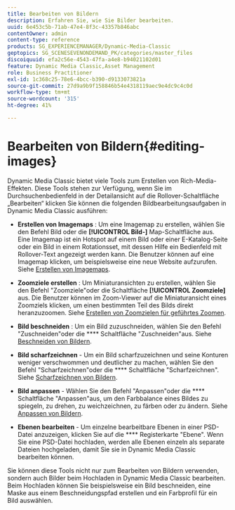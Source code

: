 ```yaml
---
title: Bearbeiten von Bildern
description: Erfahren Sie, wie Sie Bilder bearbeiten.
uuid: 6e453c5b-71ab-47e4-8f3c-43357b846abc
contentOwner: admin
content-type: reference
products: SG_EXPERIENCEMANAGER/Dynamic-Media-Classic
geptopics: SG_SCENESEVENONDEMAND_PK/categories/master_files
discoiquuid: efa2c56e-4543-47fa-a4e8-b94021102d01
feature: Dynamic Media Classic,Asset Management
role: Business Practitioner
exl-id: 1c368c25-78e6-4bcc-b390-d9133073821a
source-git-commit: 27d9a9b9f158846b54e4318119aec9e4dc9c4c0d
workflow-type: tm+mt
source-wordcount: '315'
ht-degree: 41%

---
```


# Bearbeiten von Bildern{#editing-images}

Dynamic Media Classic bietet viele Tools zum Erstellen von Rich-Media-Effekten. Diese Tools stehen zur Verfügung, wenn Sie im Durchsuchenbedienfeld in der Detailansicht auf die Rollover-Schaltfläche „Bearbeiten“ klicken Sie können die folgenden Bildbearbeitungsaufgaben in Dynamic Media Classic ausführen:

* **Erstellen von Imagemaps** : Um eine Imagemap zu erstellen, wählen Sie den Befehl Bild oder die  **[!UICONTROL Bild-]** Map-Schaltfläche aus. Eine Imagemap ist ein Hotspot auf einem Bild oder einer E-Katalog-Seite oder ein Bild in einem Rotationsset, mit dessen Hilfe ein Bedienfeld mit Rollover-Text angezeigt werden kann. Die Benutzer können auf eine Imagemap klicken, um beispielsweise eine neue Website aufzurufen. Siehe [Erstellen von Imagemaps](/help/creating-image-maps.md).

* **Zoomziele erstellen** : Um Miniaturansichten zu erstellen, wählen Sie den Befehl &quot;Zoomziele&quot;oder die Schaltfläche  **[!UICONTROL Zoomziele]** aus. Die Benutzer können im Zoom-Viewer auf die Miniaturansicht eines Zoomziels klicken, um einen bestimmten Teil des Bilds direkt heranzuzoomen. Siehe [Erstellen von Zoomzielen für geführtes Zoomen](/help/creating-zoom-targets-guided-zoom.md).

* **Bild beschneiden** : Um ein Bild zuzuschneiden, wählen Sie den Befehl &quot;Zuschneiden&quot;oder die  **** Schaltfläche &quot;Zuschneiden&quot;aus. Siehe [Beschneiden von Bildern](/help/cropping-image.md).

* **Bild scharfzeichnen**  - Um ein Bild scharfzuzeichnen und seine Konturen weniger verschwommen und deutlicher zu machen, wählen Sie den Befehl &quot;Scharfzeichnen&quot;oder die  **** Schaltfläche &quot;Scharfzeichnen&quot;. Siehe [Scharfzeichnen von Bildern](/help/sharpening-image.md).

* **Bild anpassen**  - Wählen Sie den Befehl &quot;Anpassen&quot;oder die  **** Schaltfläche &quot;Anpassen&quot;aus, um den Farbbalance eines Bildes zu spiegeln, zu drehen, zu weichzeichnen, zu färben oder zu ändern. Siehe [Anpassen von Bildern](/help/adjusting-image.md).

* **Ebenen bearbeiten**  - Um einzelne bearbeitbare Ebenen in einer PSD-Datei anzuzeigen, klicken Sie auf die  **** Registerkarte &quot;Ebene&quot;. Wenn Sie eine PSD-Datei hochladen, werden alle Ebenen einzeln als separate Dateien hochgeladen, damit Sie sie in Dynamic Media Classic bearbeiten können.

Sie können diese Tools nicht nur zum Bearbeiten von Bildern verwenden, sondern auch Bilder beim Hochladen in Dynamic Media Classic bearbeiten. Beim Hochladen können Sie beispielsweise ein Bild beschneiden, eine Maske aus einem Beschneidungspfad erstellen und ein Farbprofil für ein Bild auswählen.
